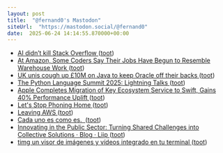 ```yaml
---
layout: post
title:  "@fernand0's Mastodon"
siteUrl:  "https://mastodon.social/@fernand0"
date:  2025-06-24 14:14:55.870000+00:00
---
```

*  [AI didn’t kill Stack Overflow ](https://www.infoworld.com/article/3993482/ai-didnt-kill-stack-overflow.htm) ([toot](https://mastodon.social/@fernand0/114738757361093936))
*  [At Amazon, Some Coders Say Their Jobs Have Begun to Resemble Warehouse Work ](https://www.nytimes.com/2025/05/25/business/amazon-ai-coders.htm) ([toot](https://mastodon.social/@fernand0/114738134930934719))
*  [UK unis cough up £10M on Java to keep Oracle off their backs ](https://www.theregister.com/2025/06/13/jisc_java_oracle) ([toot](https://mastodon.social/@fernand0/114737860644836316))
*  [The Python Language Summit 2025: Lightning Talks ](https://pyfound.blogspot.com/2025/06/python-language-summit-2025-lightning-talks.htm) ([toot](https://mastodon.social/@fernand0/114737597457456490))
*  [Apple Completes Migration of Key Ecosystem Service to Swift, Gains 40% Performance Uplift ](https://www.infoq.com/news/2025/06/apple-swift-migration) ([toot](https://mastodon.social/@fernand0/114737482434129672))
*  [Let's Stop Phoning Home ](https://www.windley.com/archives/2025/06/lets_stop_phoning_home.shtm) ([toot](https://mastodon.social/@fernand0/114735696902295737))
*  [Leaving AWS ](https://www.windley.com/archives/2025/05/leaving_aws.shtm) ([toot](https://mastodon.social/@fernand0/114733818804364802))
*  [Cada uno es como es.  ](https://avecesunafoto.wordpress.com/2025/06/23/cada-uno-es-como-es) ([toot](https://mastodon.social/@fernand0/114733539544025918))
*  [Innovating in the Public Sector: Turning Shared Challenges into Collective Solutions · Blog · Liip ](https://www.liip.ch/en/blog/innovating-in-the-public-sector-turning-shared-challenges-into-collective-solution) ([toot](https://mastodon.social/@fernand0/114733535882335307))
*  [timg un visor de imágenes y vídeos integrado en tu terminal ](https://victorhckinthefreeworld.com/2025/06/18/timg-un-visor-de-imagenes-y-videos-integrado-en-tu-terminal) ([toot](https://mastodon.social/@fernand0/114733340684324005))
